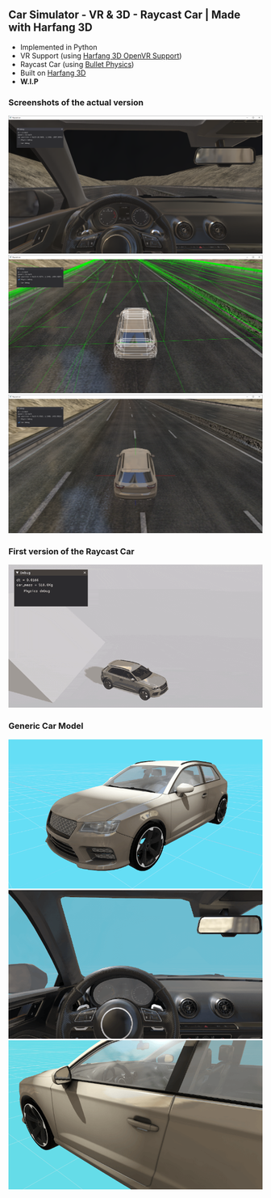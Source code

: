## Car Simulator - VR & 3D - Raycast Car | Made with Harfang 3D

* Implemented in Python
* VR Support (using [Harfang 3D OpenVR Support](https://partner.steamgames.com/doc/features/steamvr/openvr?l=french))
* Raycast Car (using [Bullet Physics](https://github.com/bulletphysics/bullet3))
* Built on [Harfang 3D](https://github.com/harfang3d/harfang3d)
* **W.I.P**

### Screenshots of the actual version

![](img/car_interior.png)<br>
![](img/physics_debug.png)<br>
![](img/car_debug.png)<br>

### First version of the Raycast Car

![](img/raycast_car_001.gif)

### Generic Car Model

![](img/generic_car_20221002110516.png)<br>
![](img/generic_car_20221002110523.png)<br>
![](img/generic_car_20221002110544.png)<br>